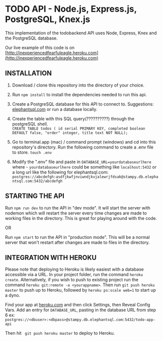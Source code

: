 # TODO API - Node.js, Express.js, PostgreSQL, Knex.js
This implementation of the todobackend API uses Node, Express, Knex and the PostgreSQL database. 	

Our live example of this code is on [http://inexperiencedfearfuleagle.heroku.com](http://inexperiencedfearfuleagle.heroku.com)


## INSTALLATION
1. Download / clone this repository into the directory of your choice.

2. Run  `npm install`  to install the dependencies needed to run this api.

3. Create a PostgreSQL database for this API to connect to. 
Suggestions: [elephantsql.com](http://www.elephantsql.com) or run a database locally.

4.  Create the table with this SQL query(??????????) through the postgreSQL shell.  
`CREATE TABLE todos ( id serial PRIMARY KEY, completed boolean DEFAULT false, "order" integer, title text NOT NULL);`

5. Go to terminal.app (mac) / command prompt (windows) and cd into this repository's directory. Run the following command to create a .env file to store. ``touch .env``

6. Modify the ".env"  file and paste in  `DATABASE_URL=yourdatabaseurlhere`
where - `yourdatabaseurlhere` could be something like `localhost:5432` or a long url like the following for elephantsql.com:
`postgres://abcdefgh:asdfjkwfjnviwndjkvjalewrjfdsak@stampy.db.elephantsql.com:5432/abcdefgh`

## STARTING THE API
Run `npm run dev` to run the API in "dev mode". It will start the server with nodemon which will restart the server every time changes are made to working files in the directory. This is great for playing around with the code.

OR

Run `npm start` to run the API in "production mode". This will be a normal server that won't restart after changes are made to files in the directory.


## INTEGRATION WITH HEROKU
Please note that deploying to Heroku is likely easiest with a database accessible via a URL. In your project folder, run the command `heroku create`. Alternatively, if you wish to push to existing project run the command `heroku git:remote -a <yourappname>`. Then run `git push heroku master` to push up to Heroku, followed by `heroku ps:scale web=1` to start up a dyno.

Find your app at [heroku.com](http://www.heroku.com) and then click Settings, then Reveal Config Vars. 
Add an entry for `DATABASE_URL`, pasting in the database URL from step 6
ex:  
`postgres://<dbuser>:<dbpass>@stampy.db.elephantsql.com:5432/todo-app-api`
 
Then hit ` git push heroku master` to deploy to Heroku.

